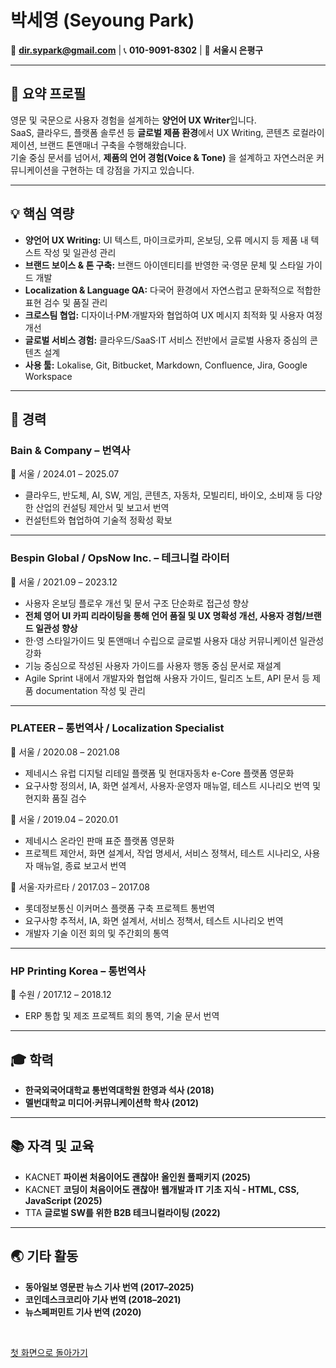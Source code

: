 # 박세영 (Seyoung Park)
📧 **dir.sypark@gmail.com**  |  📞 **010-9091-8302**   | 📍 **서울시 은평구** 

---

## 🧭 요약 프로필
영문 및 국문으로 사용자 경험을 설계하는 **양언어 UX Writer**입니다.  
SaaS, 클라우드, 플랫폼 솔루션 등 **글로벌 제품 환경**에서 UX Writing, 콘텐츠 로컬라이제이션, 브랜드 톤앤매너 구축을 수행해왔습니다.  
기술 중심 문서를 넘어서, **제품의 언어 경험(Voice & Tone)** 을 설계하고 자연스러운 커뮤니케이션을 구현하는 데 강점을 가지고 있습니다.

---

## 💡 핵심 역량
- **양언어 UX Writing:** UI 텍스트, 마이크로카피, 온보딩, 오류 메시지 등 제품 내 텍스트 작성 및 일관성 관리  
- **브랜드 보이스 & 톤 구축:** 브랜드 아이덴티티를 반영한 국·영문 문체 및 스타일 가이드 개발  
- **Localization & Language QA:** 다국어 환경에서 자연스럽고 문화적으로 적합한 표현 검수 및 품질 관리  
- **크로스팀 협업:** 디자이너·PM·개발자와 협업하여 UX 메시지 최적화 및 사용자 여정 개선  
- **글로벌 서비스 경험:** 클라우드/SaaS·IT 서비스 전반에서 글로벌 사용자 중심의 콘텐츠 설계  
- **사용 툴:** Lokalise, Git, Bitbucket, Markdown, Confluence, Jira, Google Workspace  

---

## 🏢 경력

### **Bain & Company – 번역사**
📍 서울 / 2024.01 – 2025.07  
- 클라우드, 반도체, AI, SW, 게임, 콘텐츠, 자동차, 모빌리티, 바이오, 소비재 등 다양한 산업의 컨설팅 제안서 및 보고서 번역  
- 컨설턴트와 협업하여 기술적 정확성 확보  

---

### **Bespin Global / OpsNow Inc. – 테크니컬 라이터**
📍 서울 / 2021.09 – 2023.12  
- 사용자 온보딩 플로우 개선 및 문서 구조 단순화로 접근성 향상  
- **전체 영어 UI 카피 리라이팅을 통해 언어 품질 및 UX 명확성 개선, 사용자 경험/브랜드 일관성 향상**  
- 한·영 스타일가이드 및 톤앤매너 수립으로 글로벌 사용자 대상 커뮤니케이션 일관성 강화  
- 기능 중심으로 작성된 사용자 가이드를 사용자 행동 중심 문서로 재설계  
- Agile Sprint 내에서 개발자와 협업해 사용자 가이드, 릴리즈 노트, API 문서 등 제품 documentation 작성 및 관리  

---

### **PLATEER – 통번역사 / Localization Specialist**
📍 서울 / 2020.08 – 2021.08  
- 제네시스 유럽 디지털 리테일 플랫폼 및 현대자동차 e-Core 플랫폼 영문화  
- 요구사항 정의서, IA, 화면 설계서, 사용자·운영자 매뉴얼, 테스트 시나리오 번역 및 현지화 품질 검수  

📍 서울 / 2019.04 – 2020.01  
- 제네시스 온라인 판매 표준 플랫폼 영문화  
- 프로젝트 제안서, 화면 설계서, 작업 명세서, 서비스 정책서, 테스트 시나리오, 사용자 매뉴얼, 종료 보고서 번역  

📍 서울·자카르타 / 2017.03 – 2017.08  
- 롯데정보통신 이커머스 플랫폼 구축 프로젝트 통번역  
- 요구사항 추적서, IA, 화면 설계서, 서비스 정책서, 테스트 시나리오 번역  
- 개발자 기술 이전 회의 및 주간회의 통역  

---

### **HP Printing Korea – 통번역사**
📍 수원 / 2017.12 – 2018.12  
- ERP 통합 및 제조 프로젝트 회의 통역, 기술 문서 번역  

---

## 🎓 학력
- **한국외국어대학교 통번역대학원 한영과 석사 (2018)**  
- **멜번대학교 미디어·커뮤니케이션학 학사 (2012)**  

---

## 📚 자격 및 교육
- KACNET **파이썬 처음이어도 괜찮아! 올인원 풀패키지 (2025)**  
- KACNET **코딩이 처음이어도 괜찮아! 웹개발과 IT 기초 지식 - HTML, CSS, JavaScript (2025)**  
- TTA **글로벌 SW를 위한 B2B 테크니컬라이팅 (2022)**  

---

## 🌏 기타 활동
- **동아일보 영문판 뉴스 기사 번역 (2017–2025)**  
- **코인데스크코리아 기사 번역 (2018–2021)**  
- **뉴스페퍼민트 기사 번역 (2020)**

<br>

[첫 화면으로 돌아가기](./README.md)
